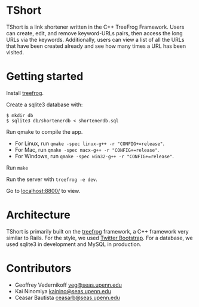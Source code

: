 # TShort

TShort is a link shortener written in the C++ TreeFrog Framework. Users can create, edit, and remove keyword-URLs pairs, then access the long URLs via the keywords. Additionally, users can view a list of all the URLs that have been created already and see how many times a URL has been visited.

# Getting started

Install [treefrog](http://www.treefrogframework.org/documents/install).

Create a sqlite3 database with:

```
$ mkdir db
$ sqlite3 db/shortenerdb < shortenerdb.sql
```

Run qmake to compile the app.

- For Linux, run `qmake -spec linux-g++ -r "CONFIG+=release"`.
- For Mac, run `qmake -spec macx-g++ -r "CONFIG+=release"`.
- For Windows, run `qmake -spec win32-g++ -r "CONFIG+=release"`.

Run `make`

Run the server with `treefrog -e dev`.

Go to [localhost:8800/](http://localhost:8800) to view.

# Architecture

TShort is primarily built on the [treefrog](http://www.treefrogframework.org) framework, a C++ framework very similar to Rails. For the style, we used [Twitter Bootstrap](http://twitter.github.com/bootstrap/). For a database, we used sqlite3 in development and MySQL in production.

# Contributors

- Geoffrey Vedernikoff <veg@seas.upenn.edu>
- Kai Ninomiya <kainino@seas.upenn.edu>
- Ceasar Bautista <ceasarb@seas.upenn.edu>
